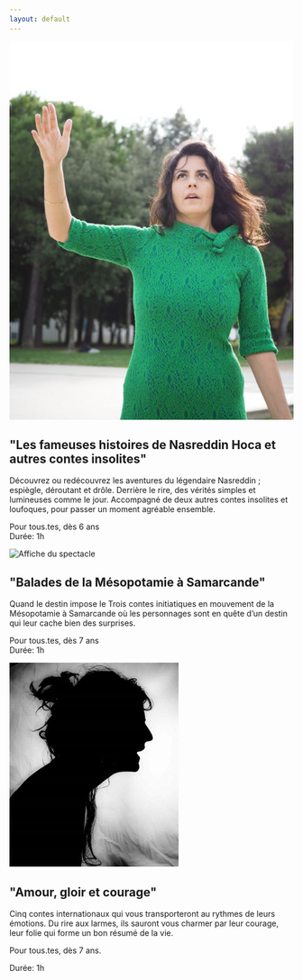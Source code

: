 ```yaml
---
layout: default
---
```


<div class="spe">
<div class="un">
<img
src="./photo/PA250098.JPG"
alt="Affiche du spectacle"
class="img-un"
/>
</div>
<div class="deux">
<h2 class="titre-un">
"Les fameuses histoires de Nasreddin Hoca et autres contes insolites"
</h2>
<p>
Découvrez ou redécouvrez les aventures du légendaire Nasreddin ;
<br />
espiègle, déroutant et drôle. Derrière le rire, des vérités simples et
lumineuses comme le jour. Accompagné de deux autres contes insolites
et loufoques, pour passer un moment agréable ensemble.
</p>
<p>
Pour tous.tes, dès 6 ans <br />
Durée: 1h
</p>
</div>
<div class="trois">
<img
src="./photo/.jpg"
alt="Affiche du spectacle"
class="img-deux"
/>
</div>
<div class="quatre">
<h2 class="titre-deux">"Balades de la Mésopotamie à Samarcande"</h2>
<p>
Quand le destin impose le Trois contes initiatiques en mouvement de la
Mésopotamie à Samarcande où les personnages sont en quête d’un destin
qui leur cache bien des surprises.
</p>
<p>
Pour tous.tes, dès 7 ans <br />
Durée: 1h
</p>
</div>
<div class="cinq">
<img
src="./photo/diren-conteuseee.jpg"
alt="Affiche du spectacle"
class="img-trois"
/>
</div>
<div class="six">
<h2 class="titre-trois">"Amour, gloir et courage"</h2>
<p>
Cinq contes internationaux qui vous transporteront au rythmes de leurs
émotions. Du rire aux larmes, ils sauront vous charmer par leur
courage, leur folie qui forme un bon résumé de la vie.
</p>

<p>Pour tous.tes, dès 7 ans.</p>
<p>Durée: 1h</p>
</div>
</div>
 
